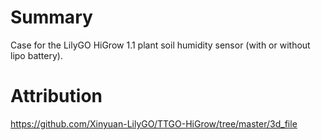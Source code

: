 
# Summary

Case for the LilyGO HiGrow 1.1 plant soil humidity sensor (with or without lipo battery).

# Attribution

https://github.com/Xinyuan-LilyGO/TTGO-HiGrow/tree/master/3d_file
